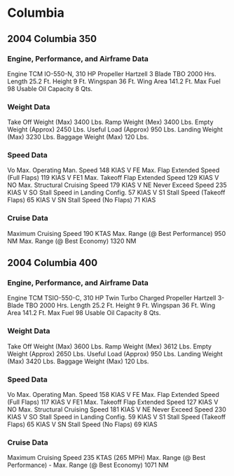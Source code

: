 # Columbia

## 2004 Columbia 350

### Engine, Performance, and Airframe Data

Engine    TCM IO-550-N, 310 HP
Propeller    Hartzell 3 Blade
TBO    2000 Hrs.
Length    25.2 Ft.
Height    9 Ft.
Wingspan    36 Ft.
Wing Area    141.2 Ft.
Max Fuel    98 Usable
Oil Capacity    8 Qts.

### Weight Data

Take Off Weight (Max)    3400 Lbs.
Ramp Weight (Mex)    3400 Lbs.
Empty Weight (Approx)    2450 Lbs.
Useful Load (Approx)    950 Lbs.
Landing Weight (Max)    3230 Lbs.
Baggage Weight (Max)    120 Lbs.

### Speed Data

Vo Max. Operating Man. Speed    148 KIAS
V FE Max. Flap Extended Speed (Full Flaps)    119 KIAS
V FE1 Max. Takeoff Flap Extended Speed    129 KIAS
V NO Max. Structural Cruising Speed    179 KIAS
V NE Never Exceed Speed    235 KIAS
V SO Stall Speed in Landing Config.    57 KIAS
V S1 Stall Speed (Takeoff Flaps)    65 KIAS
V SN Stall Speed (No Flaps)    71 KIAS

### Cruise Data

Maximum Cruising Speed    190 KTAS
Max. Range (@ Best Performance)    950 NM
Max. Range (@ Best Economy)    1320 NM

## 2004 Columbia 400

### Engine, Performance, and Airframe Data

Engine    TCM TSIO-550-C, 310 HP Twin Turbo Charged
Propeller    Hartzell 3-Blade
TBO    2000 Hrs.
Length    25.2 Ft.
Height    9 Ft.
Wingspan    36 Ft.
Wing Area    141.2 Ft.
Max Fuel    98 Usable
Oil Capacity    8 Qts.

### Weight Data

Take Off Weight (Max)    3600 Lbs.
Ramp Weight (Mex)    3612 Lbs.
Empty Weight (Approx)    2650 Lbs.
Useful Load (Approx)    950 Lbs.
Landing Weight (Max)    3420 Lbs.
Baggage Weight (Max)    120 Lbs.

### Speed Data

Vo Max. Operating Man. Speed    158 KIAS
V FE Max. Flap Extended Speed (Full Flaps)    117 KIAS
V FE1 Max. Takeoff Flap Extended Speed    127 KIAS
V NO Max. Structural Cruising Speed    181 KIAS
V NE Never Exceed Speed    230 KIAS
V SO Stall Speed in Landing Config.    59 KIAS
V S1 Stall Speed (Takeoff Flaps)    65 KIAS
V SN Stall Speed (No Flaps)    69 KIAS

### Cruise Data

Maximum Cruising Speed    235 KTAS (265 MPH)
Max. Range (@ Best Performance)    -
Max. Range (@ Best Economy)    1071 NM
